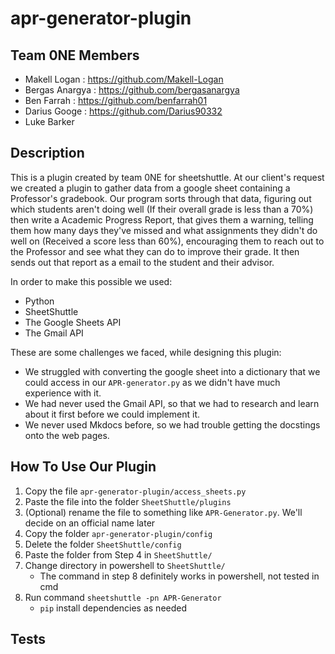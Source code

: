 # apr-generator-plugin

## Team 0NE Members
- Makell Logan : https://github.com/Makell-Logan
- Bergas Anargya : https://github.com/bergasanargya
- Ben Farrah : https://github.com/benfarrah01
- Darius Googe : https://github.com/Darius90332
- Luke Barker

## Description
This is a plugin created by team 0NE for sheetshuttle. At our client's request we created a plugin to gather data from a google sheet containing a Professor's gradebook. Our program sorts through that data, figuring out which students aren't doing well (If their overall grade is less than a 70%) then write a Academic Progress Report, that gives them a warning, telling them how many days they've missed and what assignments they didn't do well on (Received a score less than 60%), encouraging them to reach out to the Professor and see what they can do to improve their grade. It then sends out that report as a email to the student and their advisor. 

In order to make this possible we used:
- Python
- SheetShuttle
- The Google Sheets API
- The Gmail API

These are some challenges we faced, while designing this plugin:
- We struggled with converting the google sheet into a dictionary that we could access in our `APR-generator.py` as we didn't have much experience with it.
- We had never used the Gmail API, so that we had to research and learn about it first before we could implement it.
- We never used Mkdocs before, so we had trouble getting the docstings onto the web pages.

## How To Use Our Plugin
1. Copy the file `apr-generator-plugin/access_sheets.py`
2. Paste the file into the folder `SheetShuttle/plugins`
3. (Optional) rename the file to something like `APR-Generator.py`. We'll decide on an official name later
4. Copy the folder `apr-generator-plugin/config`
5. Delete the folder `SheetShuttle/config`
6. Paste the folder from Step 4 in `SheetShuttle/`
7. Change directory in powershell to `SheetShuttle/`
    - The command in step 8 definitely works in powershell, not tested in cmd
8. Run command `sheetshuttle -pn APR-Generator`
    - `pip` install dependencies as needed


## Tests

